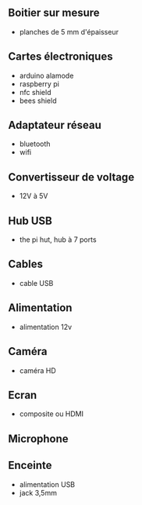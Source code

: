 Boitier sur mesure
------------------

- planches de 5 mm d'épaisseur

Cartes électroniques
--------------------

- arduino alamode
- raspberry pi
- nfc shield
- bees shield

Adaptateur réseau
-----------------

- bluetooth
- wifi

Convertisseur de voltage
------------------------

- 12V à 5V

Hub USB
-------

- the pi hut, hub à 7 ports

Cables
------

- cable USB

Alimentation
------------

- alimentation 12v

Caméra
------

- caméra HD 

Ecran
-----

- composite ou HDMI

Microphone
----------


Enceinte
--------

- alimentation USB
- jack 3,5mm

